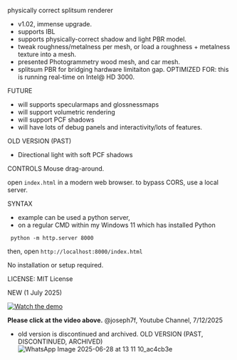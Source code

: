 physically correct splitsum renderer
+ v1.02, immense upgrade.
+ supports IBL
+ supports physically-correct shadow and light PBR model.
+ tweak roughness/metalness per mesh, or load a roughness + metalness texture into a mesh.
+ presented Photogrammetry wood mesh, and car mesh.
+ splitsum PBR for bridging hardware limitaiton gap.
OPTIMIZED FOR:  this is running real-time on Intel@ HD 3000.


FUTURE
+ will supports specularmaps and glossnessmaps
+ will support volumetric rendering
+ will support PCF shadows
+ will have lots of debug panels and interactivity/lots of features.


OLD VERSION (PAST)
- Directional light with soft PCF shadows

CONTROLS Mouse drag-around.

open `index.html` in a modern web browser.
to bypass CORS, use a local server.

SYNTAX
+ example can be used a python server,
+ on a regular CMD within my Windows 11 which has installed Python
````
 python -m http.server 8000
````
then, open
`http://localhost:8000/index.html`

No installation or setup required.

LICENSE: MIT License


NEW (1 July 2025)


[![Watch the demo](https://img.youtube.com/vi/IqXh2bV_AFI/hqdefault.jpg)](https://youtube.com/shorts/IqXh2bV_AFI)

**Please click at the video above.**
@joseph7f, Youtube Channel, 7/12/2025


+ old version is discontinued and archived.
OLD VERSION (PAST, DISCONTINUED, ARCHIVED)
![WhatsApp Image 2025-06-28 at 13 11 10_ac4cb3e](https://github.com/user-attachments/assets/c9229c2e-6f5b-4f89-a7f6-16563036c15d)

